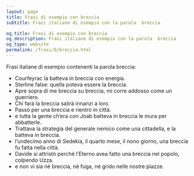 ```yaml
---
layout: page
title: Frasi di esempio con breccia 
subtitle: Frasi italiane di esempio con la parola  breccia

og_title: Frasi di esempio con breccia 
og_description: Frasi italiane di esempio con la parola  breccia
og_type: website
permalink: /frasi/b/breccia.html
---
```


Frasi italiane di esempio contenenti la parola breccia:


- Courfeyrac la batteva in breccia con energia.
- Sterline false: quella poteva essere la breccia.
- Apre sopra di me breccia su breccia, mi corre addosso come un guerriero.
- Chi farà la breccia salirà innanzi a loro.
- Passò per una breccia e rientrò in città.
- e tutta la gente ch’era con Joab batteva in breccia le mura per abbatterle.
- Trattava la strategia del generale nemico come una cittadella, e la batteva in breccia.
- l’undecimo anno di Sedekia, il quarto mese, il nono giorno, una breccia fu fatta nella città.
- Davide si attristò perché l’Eterno avea fatto una breccia nel popolo, colpendo Uzza.
- e non vi sia né breccia, né fuga, né grido nelle nostre piazze.
